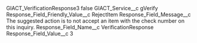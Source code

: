 <?xml version="1.0" encoding="UTF-8"?>
<CustomMetadata xmlns="http://soap.sforce.com/2006/04/metadata" xmlns:xsi="http://www.w3.org/2001/XMLSchema-instance" xmlns:xsd="http://www.w3.org/2001/XMLSchema">
    <label>GIACT_VerificationResponse3</label>
    <protected>false</protected>
    <values>
        <field>GIACT_Service__c</field>
        <value xsi:type="xsd:string">gVerify</value>
    </values>
    <values>
        <field>Response_Field_Friendly_Value__c</field>
        <value xsi:type="xsd:string">RejectItem</value>
    </values>
    <values>
        <field>Response_Field_Message__c</field>
        <value xsi:type="xsd:string">The suggested action is to not accept an item with the check number on this inquiry.</value>
    </values>
    <values>
        <field>Response_Field_Name__c</field>
        <value xsi:type="xsd:string">VerificationResponse</value>
    </values>
    <values>
        <field>Response_Field_Value__c</field>
        <value xsi:type="xsd:string">3</value>
    </values>
</CustomMetadata>
